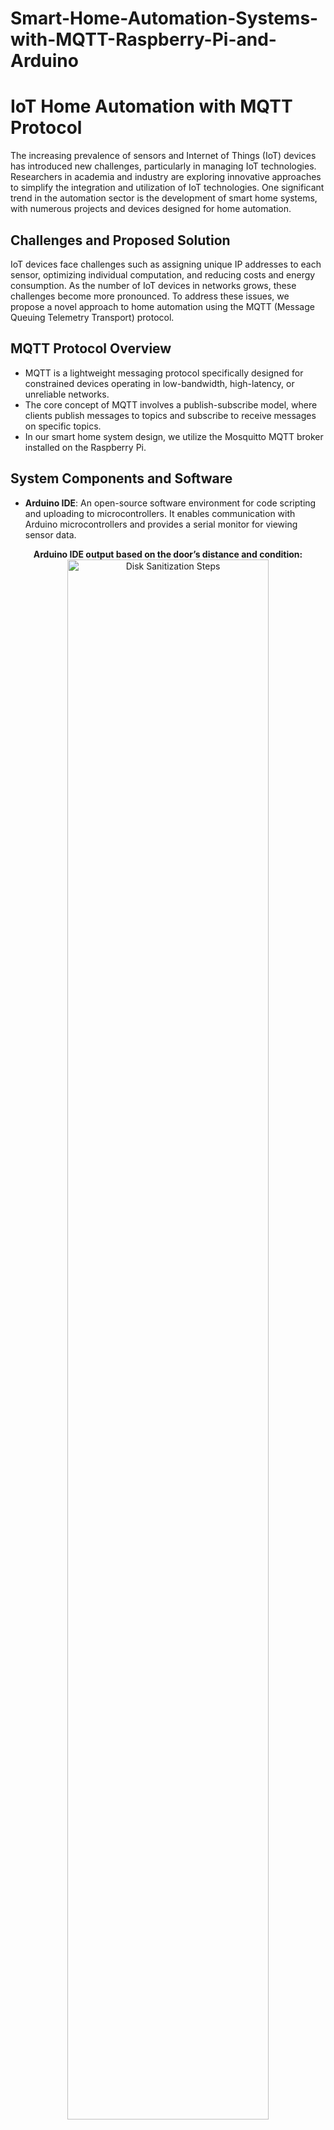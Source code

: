 # Smart-Home-Automation-Systems-with-MQTT-Raspberry-Pi-and-Arduino
# IoT Home Automation with MQTT Protocol

The increasing prevalence of sensors and Internet of Things (IoT) devices has introduced new challenges, particularly in managing IoT technologies. Researchers in academia and industry are exploring innovative approaches to simplify the integration and utilization of IoT technologies. One significant trend in the automation sector is the development of smart home systems, with numerous projects and devices designed for home automation.

## Challenges and Proposed Solution
IoT devices face challenges such as assigning unique IP addresses to each sensor, optimizing individual computation, and reducing costs and energy consumption. As the number of IoT devices in networks grows, these challenges become more pronounced. To address these issues, we propose a novel approach to home automation using the MQTT (Message Queuing Telemetry Transport) protocol.

## MQTT Protocol Overview
- MQTT is a lightweight messaging protocol specifically designed for constrained devices operating in low-bandwidth, high-latency, or unreliable networks.
- The core concept of MQTT involves a publish-subscribe model, where clients publish messages to topics and subscribe to receive messages on specific topics.
- In our smart home system design, we utilize the Mosquitto MQTT broker installed on the Raspberry Pi.

## System Components and Software
- **Arduino IDE**: An open-source software environment for code scripting and uploading to microcontrollers. It enables communication with Arduino microcontrollers and provides a serial monitor for viewing sensor data.
  
<p align="center">
<b>Arduino IDE output based on the door’s distance and condition:</b>  <br />
<img src="https://i.imgur.com/MIkRSEZ.png" height="80%" width="80%" alt="Disk Sanitization Steps"/>
</p>
<br /><br /><br />
<p align="center"><b>Arduino IDE output based on the temperature and light’s condition:</b> <br />
<img src="https://i.imgur.com/Isoijjq.png" height="80%" width="80%" alt="Disk Sanitization Steps"/></p>
<br /><br /><br /> 

- **MQTT Broker (Mosquitto)**: The Mosquitto MQTT broker serves as the central hub for receiving, filtering, and distributing messages between IoT devices and clients. In our system, it runs on the Raspberry Pi.
<p align="center"><b>Raspberry Pi as a Broker:</b> <br />
<img src="https://i.imgur.com/xAm47ZK.png" height="50%" width="50%" alt="Disk Sanitization Steps"/></p>
<br /><br /><br /> 
  
- **Python**: We implement various MQTT protocol features using Python, a high-level general-purpose programming language. Python libraries such as `paho-mqtt`, `tkinter` (for GUI), and `matplotlib` are utilized for developing the subscriber, subscriber dashboard, and control functionalities.
  
<p align="center"><b>Two publishers publishing data simultaneously:</b> <br />
<img src="https://i.imgur.com/KcMVd1v.png" height="80%" width="80%" alt="Disk Sanitization Steps"/></p>
<br /><br /><br /> 
<p align="center"><b>The console output of the subscriber:</b> <br />
<img src="https://i.imgur.com/Bzz9KOp.png" height="80%" width="80%" alt="Disk Sanitization Steps"/></p>
<br /><br /><br /> 

## Interactive Dashboard
We create a custom interactive Graphical User Interface (GUI) using Python to visualize and display real-time data received from publishers via the MQTT broker. The GUI includes two distinct interfaces:
- **Master Subscriber GUI**: Displays data from all subscribed topics.
  
- **Individual Subscriber GUI**: Allows users to select specific topics using toggle buttons for customized data visualization.
<p align="center"><b>Arduino IDE output based on the temperature and light’s condition:</b> <br />
<img src="https://i.imgur.com/DMU4O2n.png" height="80%" width="80%" alt="Disk Sanitization Steps"/></p>
<br /><br /><br /> 

## Technology Integration
The system integrates Arduino microcontrollers for sensor data collection:
- **Ultrasonic Sensor and Buzzer**: Connected to pins 13 and 14 on the first Arduino.
<p align="center"><b>Ultrasonic sensor and Buzzer:</b> <br />
<img src="https://i.imgur.com/zvpfwEP.jpeg" height="80%" width="80%" alt="Disk Sanitization Steps"/></p>
<br /><br /><br /> 
  
- **Light and Temperature Sensor, LED, and Fan**: Connected to pins A0, A2, 6, and 11 on the second Arduino.
<p align="center"><b>Light and temperature sensor, LED and fan:</b> <br />
<img src="https://i.imgur.com/Kp4YfKi.jpeg" height="80%" width="80%" alt="Disk Sanitization Steps"/></p>
<br /><br /><br /> 

## Results and Observations
- **Real-time Monitoring**: Graphical representations of door status (Open/Close), temperature, light conditions, and door distance are displayed through the GUI.
  
- **Sensor Readings**: Instantaneous changes in the environment, such as temperature fluctuations and door status transitions, are accurately captured and displayed.
  
- **Console Outputs**: The system showcases the asynchronous data publishing by two distinct publishers, reflecting the real-time status of the lamp, temperature, door distance, and door condition ("opened" or "closed").

## Conclusion and Future Work
Our experiment highlights the effectiveness of the MQTT protocol in conjunction with Raspberry Pi as a lightweight solution for home automation. The system demonstrates minimal bandwidth consumption, energy efficiency, and centralized control with a single IP address for all devices. Future directions include investigating the security aspects of the Mosquitto MQTT broker and conducting comparative studies on MQTT's efficiency and energy consumption compared to other messaging models.



<br /><br /><br />  
<b>Install Oracle VirtualBox:</b> <br />
<img src="https://i.imgur.com/Jrrj3lR.png" height="80%" width="80%" alt="Disk Sanitization Steps"/>
<br /><br /><br /> 
<b>Install Windows Server 2019 ISO on VM:</b> <br />
<img src="https://i.imgur.com/NTMjlL2.png" height="80%" width="80%" alt="Disk Sanitization Steps"/>
<br /><br /><br /> 
<b>Install Windows 10 ISO on VM:</b> <br />
<img src="https://i.imgur.com/DLG2F9L.png"80%" width="80%" alt="Disk Sanitization Steps"/>
<br /><br /><br /> 
<b>Rename the Network Connections:</b> <br />
<img src="https://i.imgur.com/ypDq1sx.png" height="80%" width="80%" alt="Disk Sanitization Steps"/>
<br /><br /><br /> 
<b>Set (TCP/IP) properties for Internal Connection:</b> <br />
<img src="https://i.imgur.com/ZJ9szlY.png" height="80%" width="80%" alt="Disk Sanitization Steps"/>
<br /><br /><br />
<b>Install Active Directory Domain Services on Server:</b> <br />
<img src="https://i.imgur.com/Nr6S8Dx.png" height="80%" width="80%" alt="Disk Sanitization Steps"/>
<br /><br /><br />
<b>Creat a domain name:</b> <br />
<img src="https://i.imgur.com/j7lQcqb.png" height="80%" width="80%" alt="Disk Sanitization Steps"/>
<br /><br /><br />
<b>Creat Admin Organization Unit:</b> <br />
<img src="https://i.imgur.com/4TFp8RS.png" height="80%" width="80%" alt="Disk Sanitization Steps"/>
<br /><br /><br />
<b>Creat Admin User:</b> <br />
<img src="https://i.imgur.com/s7M1T5l.png" height="80%" width="80%" alt="Disk Sanitization Steps"/>
<br />
<img src="https://i.imgur.com/rBPHtrY.jpeg" height="80%" width="80%" alt="Disk Sanitization Steps"/>
<br /><br /><br />
<b>Setup Remote Access Server (RAS):</b> <br />
Allow Client1 on Windows 10 to access to the internet throughout the Domain Controller (DC)
<img src="https://i.imgur.com/NLCb2IK.png" height="80%" width="80%" alt="Disk Sanitization Steps"/>
<br />
<img src="https://i.imgur.com/VWLf3IN.png" height="80%" width="80%" alt="Disk Sanitization Steps"/>
<br />
<img src="https://i.imgur.com/lFy3Z2f.png" height="80%" width="80%" alt="Disk Sanitization Steps"/>
<br />
<img src="https://i.imgur.com/r5c6MSm.png" height="80%" width="80%" alt="Disk Sanitization Steps"/>
<br />
<img src="https://i.imgur.com/aMvmNWl.png" height="80%" width="80%" alt="Disk Sanitization Steps"/>
<br /><br /><br />
<b>Setup DHCP Server on Domain Controller:</b> <br />
Allow Client1 on Windows 10 to to get IP address that get them allow to browse the internet
<img src="https://i.imgur.com/7Ch2ik2.png" height="80%" width="80%" alt="Disk Sanitization Steps"/>
<br /> 
<img src="https://i.imgur.com/D0LfRvA.png" height="80%" width="80%" alt="Disk Sanitization Steps"/>
<br />
<img src="https://i.imgur.com/TtLou4W.png" height="80%" width="80%" alt="Disk Sanitization Steps"/>
<br />
<img src="https://i.imgur.com/uWqG8O0.png" height="80%" width="80%" alt="Disk Sanitization Steps"/>
<br />
<img src="https://i.imgur.com/2CgXxYR.png" height="80%" width="80%" alt="Disk Sanitization Steps"/>
<br />
<img src="https://i.imgur.com/YrDfOQU.png" height="80%" width="80%" alt="Disk Sanitization Steps"/>
<br /><br /><br />
<b>Create sample users by PowerShell:</b> <br />
<img src="https://i.imgur.com/v9e1Orw.png" height="80%" width="80%" alt="Disk Sanitization Steps"/>
<br /> 
<img src="https://i.imgur.com/FuUvwfS.jpeg" height="80%" width="80%" alt="Disk Sanitization Steps"/>
<br /> 
<img src="https://i.imgur.com/vGk1Vvu.jpeg" height="80%" width="80%" alt="Disk Sanitization Steps"/>
<br /> 
<img src="https://i.imgur.com/DdepuLs.jpeg" height="80%" width="80%" alt="Disk Sanitization Steps"/>
<br /><br /><br />
<b>Create New VM as a Client1 and install Windows 10 ISO:</b> <br />
<img src="https://i.imgur.com/G4w0cm8.png" height="80%" width="80%" alt="Disk Sanitization Steps"/>
<br />
<img src="https://i.imgur.com/KxEQjSt.png" height="80%" width="80%" alt="Disk Sanitization Steps"/>
<br />
<img src="https://i.imgur.com/InDi0Vp.png" height="80%" width="80%" alt="Disk Sanitization Steps"/>
<br />  
<img src="https://i.imgur.com/ElQ8ABN.png" height="80%" width="80%" alt="Disk Sanitization Steps"/>
<br /><br /><br /> 
<b>Change the computer name and login with one of the users:</b> <br />
<img src="https://i.imgur.com/4CWkkpy.png" height="80%" width="80%" alt="Disk Sanitization Steps"/>
<br />
<img src="https://i.imgur.com/lnnjo5X.jpeg" height="80%" width="80%" alt="Disk Sanitization Steps"/>
<br />  
</p>
<!--
 ```diff
- text in red
+ text in green
! text in orange
# text in gray
@@ text in purple (and bold)@@
```
--!>

